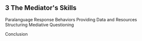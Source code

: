 ## 3 The Mediator's Skills

Paralanguage Response Behaviors Providing Data and Resources Structuring Mediative Questioning

Conclusion